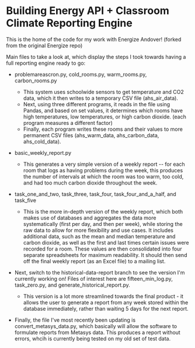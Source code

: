 # Building Energy API + Classroom Climate Reporting Engine

This is the home of the code for my work with Energize Andover! (forked from the original Energize repo)

Main files to take a look at, which display the steps I took towards having a full reporting engine ready to go:

- problemareascron.py, cold_rooms.py, warm_rooms.py, carbon_rooms.py 
  - This system uses schoolwide sensors to get temperature and CO2 data, which it then writes to a temporary CSV file (ahs_air_data).
  - Next, using three different programs, it reads in the file using Pandas, and based on set values, it determines which rooms have high temperatures, low temperatures, or high carbon dioxide. (each program measures a different factor)
  - Finally, each program writes these rooms and their values to more permanent CSV files (ahs_warm_data, ahs_carbon_data, ahs_cold_data).
  
- basic_weekly_report.py 
  - This generates a very simple version of a weekly report -- for each room that logs as having problems during the week, this produces the number of intervals at which the room was too warm, too cold, and had too much carbon dioxide throughout the week.
  
- task_one_and_two, task_three, task_four, task_four_and_a_half, and task_five
  - This is the more in-depth version of the weekly report, which both makes use of databases and aggregates the data more systematically (first per day, and then per week), while storing the raw data to allow for more flexibility and use cases. It includes additional data, such as the mean and median temperature and carbon dioxide, as well as the first and last times certain issues were recorded for a room. These values are then consolidated into four separate spreadsheets for maximum readability. It should then send off the final weekly report (as an Excel file) to a mailing list.
  
- Next, switch to the historical-data-report branch to see the version I'm currently working on! Files of interest here are fifteen_min_log.py, task_zero.py, and generate_historical_report.py. 
  - This version is a lot more streamlined towards the final product - it allows the user to generate a report from any week stored within the database immediately, rather than waiting 5 days for the next report.

- Finally, the file I've most recently been updating is convert_metasys_data.py, which basically will allow the software to formulate reports from Metasys data. This produces a report without errors, whcih is currently being tested on my old set of test data.


